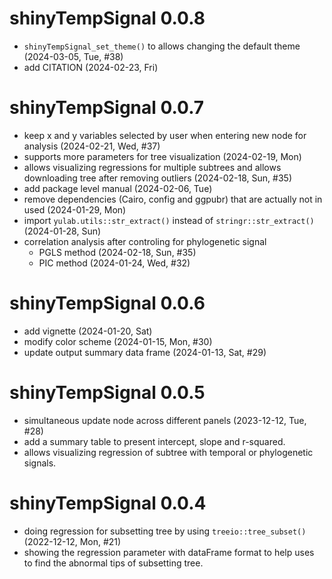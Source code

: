 # shinyTempSignal 0.0.8

+ `shinyTempSignal_set_theme()` to allows changing the default theme (2024-03-05, Tue, #38)
+ add CITATION (2024-02-23, Fri)

# shinyTempSignal 0.0.7

+ keep x and y variables selected by user when entering new node for analysis (2024-02-21, Wed, #37)
+ supports more parameters for tree visualization (2024-02-19, Mon)
+ allows visualizing regressions for multiple subtrees and allows downloading tree after removing outliers (2024-02-18, Sun, #35)
+ add package level manual (2024-02-06, Tue)
+ remove dependencies (Cairo, config and ggpubr) that are actually not in used (2024-01-29, Mon)
+ import `yulab.utils::str_extract()` instead of `stringr::str_extract()` (2024-01-28, Sun)
+ correlation analysis after controling for phylogenetic signal 
    - PGLS method (2024-02-18, Sun, #35)
    - PIC method (2024-01-24, Wed, #32)
    
# shinyTempSignal 0.0.6

+ add vignette (2024-01-20, Sat)
+ modify color scheme (2024-01-15, Mon, #30)
+ update output summary data frame (2024-01-13, Sat, #29)

# shinyTempSignal 0.0.5

+ simultaneous update node across different panels (2023-12-12, Tue, #28)
+ add a summary table to present intercept, slope and r-squared. 
+ allows visualizing regression of subtree with temporal or phylogenetic signals.

# shinyTempSignal 0.0.4

+ doing regression for subsetting tree by using `treeio::tree_subset()` (2022-12-12, Mon, #21)
+ showing the regression parameter with dataFrame format to help uses to find the abnormal tips of subsetting tree.

